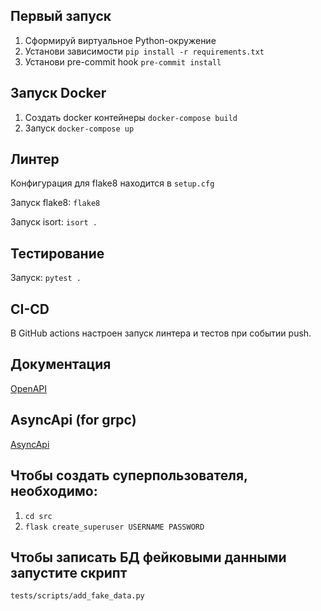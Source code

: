 ## Первый запуск

1) Сформируй виртуальное Python-окружение
2) Установи зависимости `pip install -r requirements.txt`
3) Установи pre-commit hook `pre-commit install`

## Запуск Docker
1) Создать docker контейнеры `docker-compose build`
2) Запуск `docker-compose up`

## Линтер

Конфигурация для flake8 находится в `setup.cfg`

Запуск flake8: `flake8`

Запуск isort: `isort .`

## Тестирование

Запуск: `pytest .`

## CI-CD

В GitHub actions настроен запуск линтера и тестов при событии push.

## Документация
[OpenAPI](http://0.0.0.0:8000/swagger-ui/ "Посмотреть")

## AsyncApi (for grpc)
[AsyncApi](https://github.com/ziminyuri/Async_API "Посмотреть")

## Чтобы создать суперпользователя, необходимо:
1) `сd src`
2) `flask create_superuser USERNAME PASSWORD`

## Чтобы записать БД фейковыми данными запустите скрипт
`tests/scripts/add_fake_data.py`
